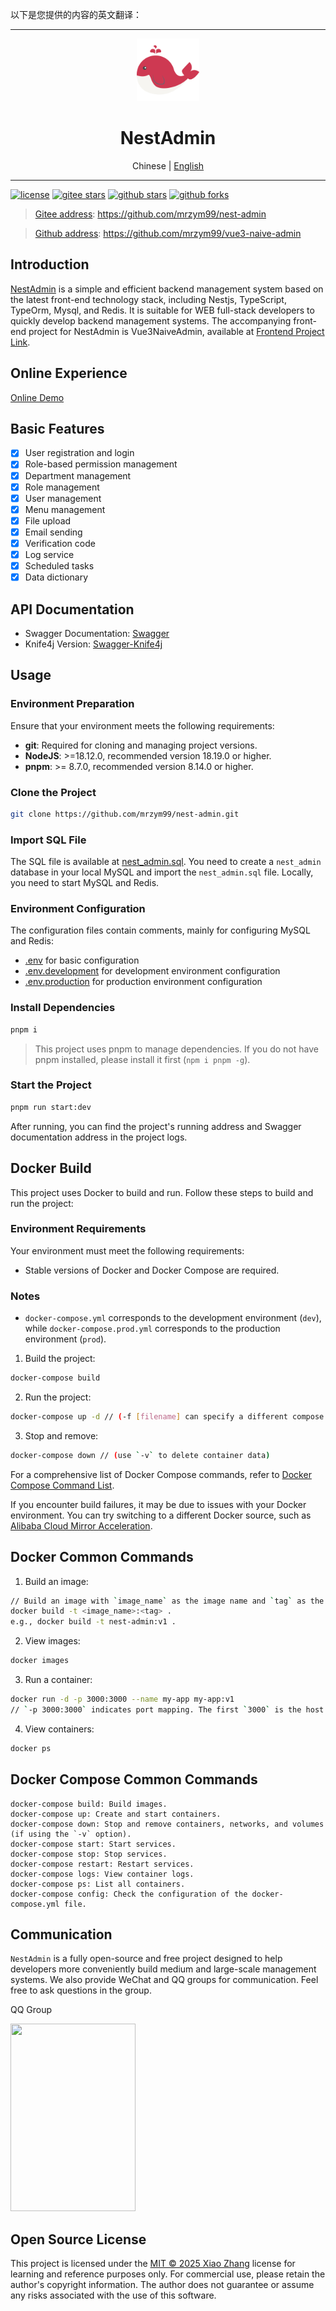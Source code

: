 以下是您提供的内容的英文翻译：

---

<div align="center">
  <img src="./public/favicon.svg" width="100" />
  <h1>NestAdmin</h1>
  <span>Chinese | <a href="./README.en_US.md">English</a></span>
</div>

---

[![license](https://img.shields.io/badge/license-MIT-green.svg)](./LICENSE)
[![gitee stars](https://gitee.com/mrzym/nest-admin/badge/star.svg)](https://github.com/mrzym99/nest-admin)
[![github stars](https://img.shields.io/github/stars/mrzym99/nest-admin)](https://github.com/mrzym99/nest-admin)
[![github forks](https://img.shields.io/github/forks/mrzym99/nest-admin)](https://github.com/mrzym99/nest-admin)

> [Gitee address](https://github.com/mrzym99/nest-admin): https://github.com/mrzym99/nest-admin

> [Github address](https://github.com/mrzym99/vue3-naive-admin): https://github.com/mrzym99/vue3-naive-admin

## Introduction

[NestAdmin](https://github.com/mrzym99/nest-admin) is a simple and efficient backend management system based on the latest front-end technology stack, including Nestjs, TypeScript, TypeOrm, Mysql, and Redis. It is suitable for WEB full-stack developers to quickly develop backend management systems. The accompanying front-end project for NestAdmin is Vue3NaiveAdmin, available at [Frontend Project Link](https://gitee.com/mrzym/vue3-naive-admin).

## Online Experience

[Online Demo](https://nest.mrzym.top)

## Basic Features

- [x] User registration and login
- [x] Role-based permission management
- [x] Department management
- [x] Role management
- [x] User management
- [x] Menu management
- [x] File upload
- [x] Email sending
- [x] Verification code
- [x] Log service
- [x] Scheduled tasks
- [x] Data dictionary

## API Documentation

- Swagger Documentation: [Swagger](https://mrzym.top:3366/docs)
- Knife4j Version: [Swagger-Knife4j](https://mrzym.top:3366/doc.html)

## Usage

### Environment Preparation

Ensure that your environment meets the following requirements:

- **git**: Required for cloning and managing project versions.
- **NodeJS**: >=18.12.0, recommended version 18.19.0 or higher.
- **pnpm**: >= 8.7.0, recommended version 8.14.0 or higher.

### Clone the Project

```bash
git clone https://github.com/mrzym99/nest-admin.git
```

### Import SQL File

The SQL file is available at [nest_admin.sql](./sql/nest_admin.sql). You need to create a `nest_admin` database in your local MySQL and import the `nest_admin.sql` file.
Locally, you need to start MySQL and Redis.

### Environment Configuration

The configuration files contain comments, mainly for configuring MySQL and Redis:

- [.env](./env) for basic configuration
- [.env.development](./env.development) for development environment configuration
- [.env.production](./env.production) for production environment configuration

### Install Dependencies

```bash
pnpm i
```

> This project uses pnpm to manage dependencies. If you do not have pnpm installed, please install it first (`npm i pnpm -g`).

### Start the Project

```bash
pnpm run start:dev
```

After running, you can find the project's running address and Swagger documentation address in the project logs.

## Docker Build

This project uses Docker to build and run. Follow these steps to build and run the project:

### Environment Requirements

Your environment must meet the following requirements:

- Stable versions of Docker and Docker Compose are required.

### Notes

- `docker-compose.yml` corresponds to the development environment (`dev`), while `docker-compose.prod.yml` corresponds to the production environment (`prod`).

1. Build the project:

```bash
docker-compose build
```

2. Run the project:

```bash
docker-compose up -d // (-f [filename] can specify a different compose file; `-d` runs in the background, suitable for running on a server. Exiting the terminal will not stop the containers)
```

3. Stop and remove:

```bash
docker-compose down // (use `-v` to delete container data)
```

For a comprehensive list of Docker Compose commands, refer to [Docker Compose Command List](https://www.cnblogs.com/xyh9039/p/18540766).

If you encounter build failures, it may be due to issues with your Docker environment. You can try switching to a different Docker source, such as [Alibaba Cloud Mirror Acceleration](https://cr.console.aliyun.com/cn-hangzhou/instances/mirrors).

## Docker Common Commands

1. Build an image:

```bash
// Build an image with `image_name` as the image name and `tag` as the version
docker build -t <image_name>:<tag> .
e.g., docker build -t nest-admin:v1 .
```

2. View images:

```bash
docker images
```

3. Run a container:

```bash
docker run -d -p 3000:3000 --name my-app my-app:v1
// `-p 3000:3000` indicates port mapping. The first `3000` is the host (server) port, and the second `3000` is the container port.
```

4. View containers:

```bash
docker ps
```

## Docker Compose Common Commands

```
docker-compose build: Build images.
docker-compose up: Create and start containers.
docker-compose down: Stop and remove containers, networks, and volumes (if using the `-v` option).
docker-compose start: Start services.
docker-compose stop: Stop services.
docker-compose restart: Restart services.
docker-compose logs: View container logs.
docker-compose ps: List all containers.
docker-compose config: Check the configuration of the docker-compose.yml file.
```

## Communication

`NestAdmin` is a fully open-source and free project designed to help developers more conveniently build medium and large-scale management systems. We also provide WeChat and QQ groups for communication. Feel free to ask questions in the group.

<div>
  <p>QQ Group</p>
  <img src="https://nest-image.mrzym.top/qrcode.jpg" height="300" width="200" />
</div>

## Open Source License

This project is licensed under the [MIT © 2025 Xiao Zhang](./LICENSE) license for learning and reference purposes only. For commercial use, please retain the author's copyright information. The author does not guarantee or assume any risks associated with the use of this software.
